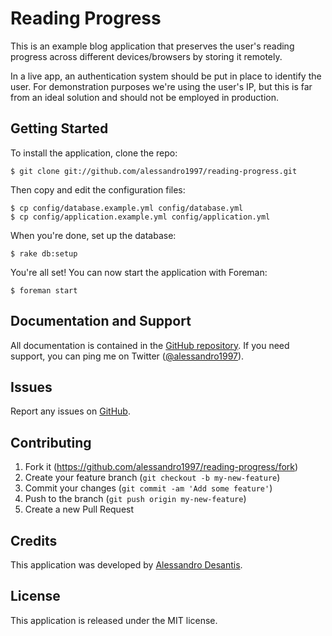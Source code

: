 Reading Progress
================

This is an example blog application that preserves the user's reading progress
across different devices/browsers by storing it remotely.

In a live app, an authentication system should be put in place to identify the
user. For demonstration purposes we're using the user's IP, but this is far from
an ideal solution and should not be employed in production.

Getting Started
---------------
To install the application, clone the repo:

```
$ git clone git://github.com/alessandro1997/reading-progress.git
```

Then copy and edit the configuration files:

```
$ cp config/database.example.yml config/database.yml
$ cp config/application.example.yml config/application.yml
```

When you're done, set up the database:

```
$ rake db:setup
```

You're all set! You can now start the application with Foreman:

```
$ foreman start
```

Documentation and Support
-------------------------
All documentation is contained in the [GitHub repository](https://github.com/alessandro1997/reading-progress).
If you need support, you can ping me on Twitter ([@alessandro1997](https://twitter.com/alessandro1997)).

Issues
-------------
Report any issues on [GitHub](https://github.com/alessandro1997/reading-progress).

Contributing
------------
1. Fork it (https://github.com/alessandro1997/reading-progress/fork)
2. Create your feature branch (`git checkout -b my-new-feature`)
3. Commit your changes (`git commit -am 'Add some feature'`)
4. Push to the branch (`git push origin my-new-feature`)
5. Create a new Pull Request

Credits
-------
This application was developed by [Alessandro Desantis](http://alessandro1997.github.io).

License
-------
This application is released under the MIT license.
